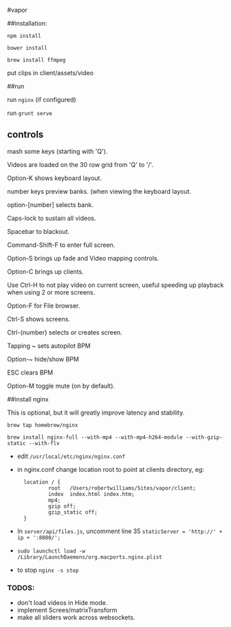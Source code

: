 #vapor

##installation:

`npm install`

`bower install`

`brew install ffmpeg`

put clips in client/assets/video

##run

run `nginx` (if configured)

run `grunt serve`

## controls
mash some keys (starting with 'Q').

Videos are loaded on the 30 row grid from 'Q' to '/'.

Option-K shows keyboard layout.

number keys preview banks. (when viewing the keyboard layout.

option-[number] selects bank.

Caps-lock to sustain all videos.

Spacebar to blackout.

Command-Shift-F to enter full screen.

Option-S brings up fade and Video mapping controls.

Option-C brings up clients.

Use Ctrl-H to not play video on current screen, useful speeding up playback when using 2 or more screens.

Option-F for File browser.

Ctrl-S shows screens.

Ctrl-{number} selects or creates screen.

Tapping ~ sets autopilot BPM

Option-~ hide/show BPM

ESC clears BPM

Option-M toggle mute (on by default).

##install nginx

This is optional, but it will greatly improve latency and stability.

`brew tap homebrew/nginx`

`brew install nginx-full --with-mp4 --with-mp4-h264-module --with-gzip-static --with-flv`

- edit `/usr/local/etc/nginx/nginx.conf`

- in nginx.conf change location root to point at clients directory, eg:

        location / {
                root   /Users/robertwilliams/Sites/vapor/client;
                index  index.html index.htm;
                mp4;
                gzip off;
                gzip_static off;
        }

- In `server/api/files.js`, uncomment line 35 `staticServer = 'http://' + ip + ':8080/';`

- `sudo launchctl load -w /Library/LaunchDaemons/org.macports.nginx.plist`

- to stop `nginx -s stop`

### TODOS:

* don't load videos in Hide mode.
* implement Screes/matrixTransform
* make all sliders work across websockets.
